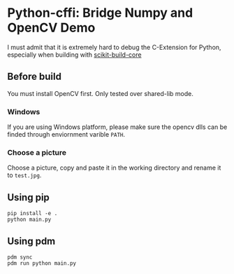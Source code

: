 # Python-cffi: Bridge Numpy and OpenCV Demo

I must admit that it is extremely hard to debug the C-Extension for Python, especially when building with [scikit-build-core](https://github.com/scikit-build/scikit-build-core)

## Before build

You must install OpenCV first. Only tested over shared-lib mode.

### Windows

If you are using Windows platform, please make sure the opencv dlls can be finded through enviornment varible `PATH`.

### Choose a picture

Choose a picture, copy and paste it in the working directory and rename it to `test.jpg`.

## Using pip

```shell
pip install -e .
python main.py
```

## Using pdm

```shell
pdm sync
pdm run python main.py
```
